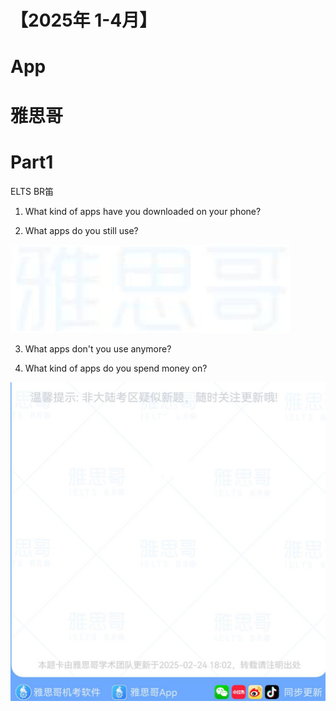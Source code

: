 # 【2025年 1-4月】  

# App  

# 雅思哥  

# Part1  

ELTS BR笛  

1. What kind of apps have you downloaded on your phone?  

2. What apps do you still use?  

![](images/bb43d7ed34bf15b804e96c0b1ec3a1633d4e306e7cdcf1dcc1f81f55ff688756.jpg)  

3. What apps don't you use anymore?  

4. What kind of apps do you spend money on?  

![](images/b235536f96b9f0e151aa3f4e44dcbd60474f8fc23bd40a29a808f49d95c1392a.jpg)  